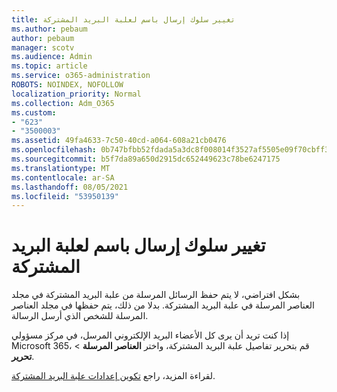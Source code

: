 ```yaml
---
title: تغيير سلوك إرسال باسم لعلبة البريد المشتركة
ms.author: pebaum
author: pebaum
manager: scotv
ms.audience: Admin
ms.topic: article
ms.service: o365-administration
ROBOTS: NOINDEX, NOFOLLOW
localization_priority: Normal
ms.collection: Adm_O365
ms.custom:
- "623"
- "3500003"
ms.assetid: 49fa4633-7c50-40cd-a064-608a21cb0476
ms.openlocfilehash: 0b747bfbb52fdada5a3dc8f008014f3527af5505e09f70cbff3e33ad01a4248e
ms.sourcegitcommit: b5f7da89a650d2915dc652449623c78be6247175
ms.translationtype: MT
ms.contentlocale: ar-SA
ms.lasthandoff: 08/05/2021
ms.locfileid: "53950139"
---
```

# <a name="changing-shared-mailbox-send-as-behavior"></a>تغيير سلوك إرسال باسم لعلبة البريد المشتركة

بشكل افتراضي، لا يتم حفظ الرسائل المرسلة من علبة البريد المشتركة في مجلد العناصر المرسلة في علبة البريد المشتركة. بدلا من ذلك، يتم حفظها في مجلد العناصر المرسلة للشخص الذي أرسل الرسالة.
  
إذا كنت تريد أن يرى كل الأعضاء البريد الإلكتروني المرسل، في مركز مسؤولي Microsoft 365، قم بتحرير تفاصيل علبة البريد المشتركة، واختر **العناصر المرسلة** \> **تحرير**.
  
لقراءة المزيد، راجع [تكوين إعدادات علبة البريد المشتركة](https://docs.microsoft.com/microsoft-365/admin/email/configure-a-shared-mailbox#allow-everyone-to-see-the-sent-email-the-replies).
  